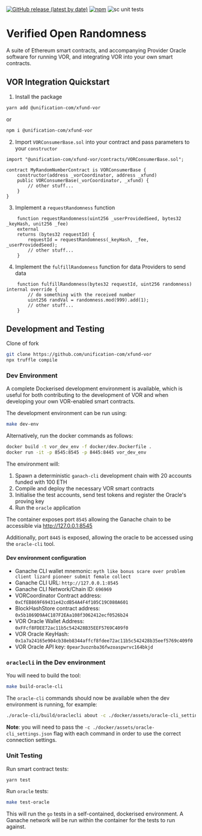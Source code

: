 [![GitHub release (latest by date)](https://img.shields.io/github/v/release/unification-com/xfund-vor?label=oracle%20version)](https://github.com/unification-com/xfund-vor/releases/latest)
[![npm](https://img.shields.io/npm/v/@unification-com/xfund-vor?label=smart%20contract%20version%20%28npm%29)](https://www.npmjs.com/package/@unification-com/xfund-vor)
![sc unit tests](https://github.com/unification-com/xfund-vor/actions/workflows/test-contracts.yml/badge.svg)

# Verified Open Randomness

A suite of Ethereum smart contracts, and accompanying Provider Oracle software
for running VOR, and integrating VOR into your own smart contracts.

## VOR Integration Quickstart

1. Install the package

```bash
yarn add @unification-com/xfund-vor
```

or

```bash
npm i @unification-com/xfund-vor
```

2. Import `VORConsumerBase.sol` into your contract and pass
   parameters to your `constructor`

```solidity
import "@unification-com/xfund-vor/contracts/VORConsumerBase.sol";

contract MyRandomNumberContract is VORConsumerBase {
    constructor(address _vorCoordinator, address _xfund)
    public VORConsumerBase(_vorCoordinator, _xfund) {
        // other stuff...
    }
}
```

3. Implement a `requestRandomness` function

```solidity
    function requestRandomness(uint256 _userProvidedSeed, bytes32 _keyHash, unit256 _fee) 
    external
    returns (bytes32 requestId) {
        requestId = requestRandomness(_keyHash, _fee, _userProvidedSeed);
        // other stuff...
    }
```

4. Implement the `fulfillRandomness` function for data Providers to send data

```solidity
    function fulfillRandomness(bytes32 requestId, uint256 randomness) internal override {
        // do something with the received number
        uint256 randVal = randomness.mod(999).add(1);
        // other stuff...
    }
```

## Development and Testing

Clone of fork

```bash
git clone https://github.com/unification-com/xfund-vor
npx truffle compile
```

### Dev Environment

A complete Dockerised development environment is available, which is useful for both
contributing to the development of VOR and when developing your own VOR-enabled smart
contracts.

The development environment can be run using:

```bash
make dev-env
```

Alternatively, run the docker commands as follows:

```bash
docker build -t vor_dev_env -f docker/dev.Dockerfile .
docker run -it -p 8545:8545 -p 8445:8445 vor_dev_env
```

The environment will:

1. Spawn a deterministic `ganach-cli` development chain with 20 accounts funded with 100 ETH
2. Compile and deploy the necessary VOR smart contracts
3. Initialise the test accounts, send test tokens and register the Oracle's proving key
4. Run the `oracle` application

The container exposes port `8545` allowing the Ganache chain to be accessible
via http://127.0.0.1:8545

Additionally, port `8445` is exposed, allowing the oracle to be accessed using the `oracle-cli`
tool.

#### Dev environment configuration

- Ganache CLI wallet mnemonic: `myth like bonus scare over problem client lizard pioneer submit female collect`
- Ganache CLI URL: `http://127.0.0.1:8545`
- Ganache CLI Network/Chain ID: `696969`
- VORCoordinator Contract address: `0xCfEB869F69431e42cdB54A4F4f105C19C080A601`
- BlockHashStore contract address: `0x5b1869D9A4C187F2EAa108f3062412ecf0526b24`
- VOR Oracle Wallet Address: `0xFFcf8FDEE72ac11b5c542428B35EEF5769C409f0`
- VOR Oracle KeyHash: `0x1a7a24165e904cb38eb8344affcf8fdee72ac11b5c542428b35eef5769c409f0`
- VOR Oracle API key: `0pear3uoznba36fwzoaspwrvc164bkjd`

### `oraclecli` in the Dev environment

You will need to build the tool:

```bash
make build-oracle-cli
```

The `oracle-cli` commands should now be available when the dev environment is running, for example:

```bash
./oracle-cli/build/oraclecli about -c ./docker/assets/oracle-cli_settings.json
```

**Note**: you will need to pass the `-c ./docker/assets/oracle-cli_settings.json` flag
with each command in order to use the correct connection settings.

### Unit Testing

Run smart contract tests:

```bash
yarn test
```

Run `oracle` tests:

```bash
make test-oracle
```

This will run the `go` tests in a self-contained, dockerised environment. A Ganache
network will be run within the container for the tests to run against.
